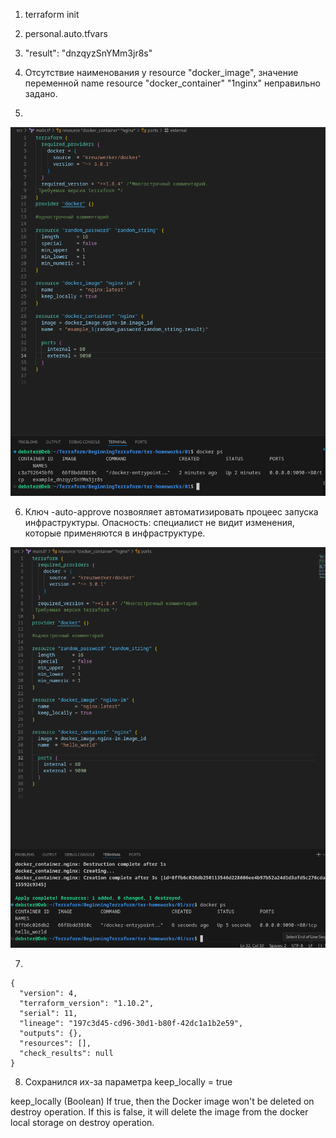 1. terraform init

2. personal.auto.tfvars

3. "result": "dnzqyzSnYMm3jr8s"

4. Отсутствие наименования у resource "docker_image", значение переменной name resource "docker_container" "1nginx" неправильно задано.

5. 

![Alt text](https://github.com/RuslanArestov/Introduction-to-Terraform/blob/master/images/5.png)

6. Ключ -auto-approve позвояляет автоматизировать процеес запуска инфраструктуры. Опасность: специалист не видит изменения, которые применяются в инфраструктуре.

![Alt text](https://github.com/RuslanArestov/Introduction-to-Terraform/blob/master/images/6.png)
            
7. 

```
{
  "version": 4,
  "terraform_version": "1.10.2",
  "serial": 11,
  "lineage": "197c3d45-cd96-30d1-b80f-42dc1a1b2e59",
  "outputs": {},
  "resources": [],
  "check_results": null
}
```

8. Сохранился их-за параметра keep_locally = true

keep_locally (Boolean) If true, then the Docker image won't be deleted on destroy operation. If this is false, it will delete the image from the docker local storage on destroy operation.